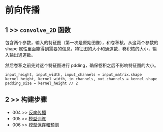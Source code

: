 # 前向传播

## 1 >> `convolve_2D` 函数

包含两个参数，输入的特征图（第一次是原始图像），和卷积核，从这两个参数的 shape 属性里面能得到需要的信息，特征图的大小和通道数，卷积核的大小，输入输出通道数。

然后卷积之前先对这个特征图进行 pdding，确保卷积之后不影响特征图的大小。

```
input_height, input_width, input_channels = input_matrix.shape
kernel_height, kernel_width, in_channels, out_channels = kernel.shape
padding_size = kernel_height // 2
```



## 2 >> 构建步骤

- 004 >> [反向传播](https://github.com/fangqing408/00-MNIST/blob/master/recognition/004.md)
- 005 >> [模型训练](https://github.com/fangqing408/00-MNIST/blob/master/recognition/005.md)
- 006 >> [模型保存和预测](https://github.com/fangqing408/00-MNIST/blob/master/recognition/006.md)
